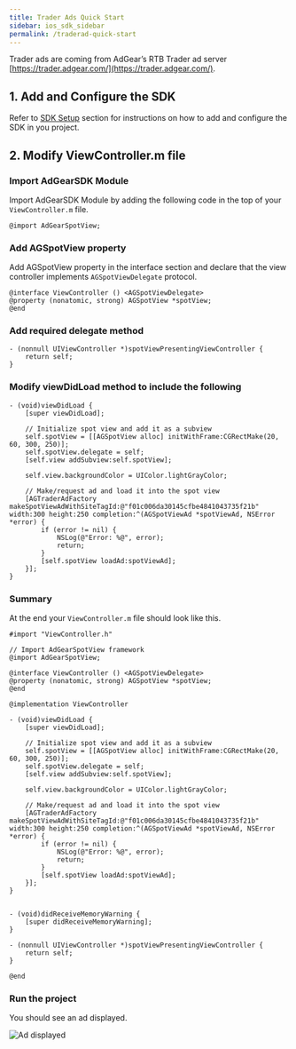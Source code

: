 ```yaml
---
title: Trader Ads Quick Start
sidebar: ios_sdk_sidebar
permalink: /traderad-quick-start
---
```


Trader ads are coming from AdGear’s RTB Trader ad server [https://trader.adgear.com/](https://trader.adgear.com/).

## 1. Add and Configure the SDK

Refer to [SDK Setup](getting-started) section for instructions on how to add and configure the SDK in you project.

## 2. Modify ViewController.m file

### Import AdGearSDK Module

Import AdGearSDK Module by adding the following code in the top of your `ViewController.m` file.

```
@import AdGearSpotView;
```

### Add AGSpotView property

Add AGSpotView property in the interface section and declare that the view controller implements `AGSpotViewDelegate` protocol.

```
@interface ViewController () <AGSpotViewDelegate>
@property (nonatomic, strong) AGSpotView *spotView;
@end
```

### Add required delegate method

```
- (nonnull UIViewController *)spotViewPresentingViewController {
    return self;
}
```

### Modify viewDidLoad method to include the following

```
- (void)viewDidLoad {
    [super viewDidLoad];
    
    // Initialize spot view and add it as a subview
    self.spotView = [[AGSpotView alloc] initWithFrame:CGRectMake(20, 60, 300, 250)];
    self.spotView.delegate = self;
    [self.view addSubview:self.spotView];
    
    self.view.backgroundColor = UIColor.lightGrayColor;
    
    // Make/request ad and load it into the spot view
    [AGTraderAdFactory makeSpotViewAdWithSiteTagId:@"f01c006da30145cfbe4841043735f21b" width:300 height:250 completion:^(AGSpotViewAd *spotViewAd, NSError *error) {
        if (error != nil) {
            NSLog(@"Error: %@", error);
            return;
        }
        [self.spotView loadAd:spotViewAd];
    }];
}
```

### Summary

At the end your `ViewController.m` file should look like this.

```
#import "ViewController.h"

// Import AdGearSpotView framework
@import AdGearSpotView;

@interface ViewController () <AGSpotViewDelegate>
@property (nonatomic, strong) AGSpotView *spotView;
@end

@implementation ViewController

- (void)viewDidLoad {
    [super viewDidLoad];
    
    // Initialize spot view and add it as a subview
    self.spotView = [[AGSpotView alloc] initWithFrame:CGRectMake(20, 60, 300, 250)];
    self.spotView.delegate = self;
    [self.view addSubview:self.spotView];
    
    self.view.backgroundColor = UIColor.lightGrayColor;
    
    // Make/request ad and load it into the spot view
    [AGTraderAdFactory makeSpotViewAdWithSiteTagId:@"f01c006da30145cfbe4841043735f21b" width:300 height:250 completion:^(AGSpotViewAd *spotViewAd, NSError *error) {
        if (error != nil) {
            NSLog(@"Error: %@", error);
            return;
        }
        [self.spotView loadAd:spotViewAd];
    }];
}


- (void)didReceiveMemoryWarning {
    [super didReceiveMemoryWarning];
}

- (nonnull UIViewController *)spotViewPresentingViewController {
    return self;
}

@end

```

### Run the project

You should see an ad displayed.

![Ad displayed]({{site.baseurl}}/assets/images/traderad-sample.png)
